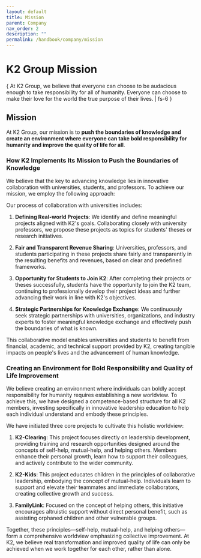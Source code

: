 ```yaml
---
layout: default
title: Mission
parent: Company
nav_order: 2
description: ""
permalink: /handbook/company/mission
---
```


# K2 Group Mission
{ At K2 Group, we believe that everyone can choose to be audacious enough to take responsibility for all of humanity. Everyone can choose to make their love for the world the true purpose of their lives. | fs-6 }

## Mission
At K2 Group, our mission is to **push the boundaries of knowledge and create an environment where everyone can take bold responsibility for humanity and improve the quality of life for all**.

### How K2 Implements Its Mission to Push the Boundaries of Knowledge
We believe that the key to advancing knowledge lies in innovative collaboration with universities, students, and professors. To achieve our mission, we employ the following approach:

Our process of collaboration with universities includes:

1. **Defining Real-world Projects**:
   We identify and define meaningful projects aligned with K2's goals. Collaborating closely with university professors, we propose these projects as topics for students' theses or research initiatives.

2. **Fair and Transparent Revenue Sharing**:
   Universities, professors, and students participating in these projects share fairly and transparently in the resulting benefits and revenues, based on clear and predefined frameworks.

3. **Opportunity for Students to Join K2**:
   After completing their projects or theses successfully, students have the opportunity to join the K2 team, continuing to professionally develop their project ideas and further advancing their work in line with K2's objectives.

4. **Strategic Partnerships for Knowledge Exchange**:
   We continuously seek strategic partnerships with universities, organizations, and industry experts to foster meaningful knowledge exchange and effectively push the boundaries of what is known.

This collaborative model enables universities and students to benefit from financial, academic, and technical support provided by K2, creating tangible impacts on people's lives and the advancement of human knowledge.

### Creating an Environment for Bold Responsibility and Quality of Life Improvement
We believe creating an environment where individuals can boldly accept responsibility for humanity requires establishing a new worldview. To achieve this, we have designed a competence-based structure for all K2 members, investing specifically in innovative leadership education to help each individual understand and embody these principles.

We have initiated three core projects to cultivate this holistic worldview:

1. **K2-Clearing**:
   This project focuses directly on leadership development, providing training and research opportunities designed around the concepts of self-help, mutual-help, and helping others. Members enhance their personal growth, learn how to support their colleagues, and actively contribute to the wider community.

2. **K2-Kids**:
   This project educates children in the principles of collaborative leadership, embodying the concept of mutual-help. Individuals learn to support and elevate their teammates and immediate collaborators, creating collective growth and success.

3. **FamilyLink**:
   Focused on the concept of helping others, this initiative encourages altruistic support without direct personal benefit, such as assisting orphaned children and other vulnerable groups.

Together, these principles—self-help, mutual-help, and helping others—form a comprehensive worldview emphasizing collective improvement. At K2, we believe real transformation and improved quality of life can only be achieved when we work together for each other, rather than alone.

